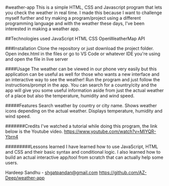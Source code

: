 #weather-app
This is a simple HTML, CSS and Javascript program that lets you check the weather in real time. I made this because I want to challenge myself further and try making a program/project
using a different programming language and with the weather these days, I've been interested in making a weather app.

##Technologies used
JavaScript
HTML
CSS
OpenWeatherMap API

###Installation
Clone the repository or just download the project folder.
Open index.html in the files or go to VS Code or whatever IDE you're using and open the file in live server

####Usage
The weather can be viewed in our phone very easily but this application can be useful as well for those who wants a new interface and an interactive way to see the weather! Run the program
and just follow the instructions/prompt in the app. You can search for a country/city and the app will give you some useful information aside from just the actual weather of a place but 
also the temperature, humidity and wind speed.

#####Features
Search weather by country or city name.
Shows weather icons depending on the actual weather.
Displays temperature, humidity and wind speed.

#######Credits
I've watched a tutorial while doing this program, the link below is the Youtube video.
https://www.youtube.com/watch?v=MIYQR-Ybrn4

#########Lessons learned
I have learned how to use JavaScript, HTML and CSS and their basic syntax and conditional logic. I also learned how to build an actual interactive app/tool from scratch that can actually
help some users.

Hardeep Sandhu - shgatpandan@gmail.com
https://github.com/AZ-Deep/weather-app
